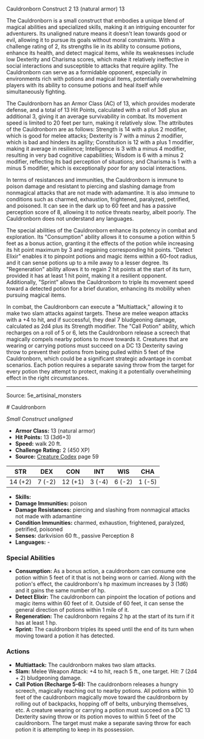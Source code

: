 <MonsterName/>Cauldronborn</MonsterName>
<CreatureType/>Construct</CreatureType>
<CR/>2</CR>
<AC/>13 (natural armor)</AC>
<HP/>13</HP>
<summary>The Cauldronborn is a small construct that embodies a unique blend of magical abilities and specialized skills, making it an intriguing encounter for adventurers. Its unaligned nature means it doesn't lean towards good or evil, allowing it to pursue its goals without moral constraints. With a challenge rating of 2, its strengths lie in its ability to consume potions, enhance its health, and detect magical items, while its weaknesses include low Dexterity and Charisma scores, which make it relatively ineffective in social interactions and susceptible to attacks that require agility. The Cauldronborn can serve as a formidable opponent, especially in environments rich with potions and magical items, potentially overwhelming players with its ability to consume potions and heal itself while simultaneously fighting.</summary>

<detail>

The Cauldronborn has an Armor Class (AC) of 13, which provides moderate defense, and a total of 13 Hit Points, calculated with a roll of 3d6 plus an additional 3, giving it an average survivability in combat. Its movement speed is limited to 20 feet per turn, making it relatively slow. The attributes of the Cauldronborn are as follows: Strength is 14 with a plus 2 modifier, which is good for melee attacks; Dexterity is 7 with a minus 2 modifier, which is bad and hinders its agility; Constitution is 12 with a plus 1 modifier, making it average in resilience; Intelligence is 3 with a minus 4 modifier, resulting in very bad cognitive capabilities; Wisdom is 6 with a minus 2 modifier, reflecting its bad perception of situations; and Charisma is 1 with a minus 5 modifier, which is exceptionally poor for any social interactions.

In terms of resistances and immunities, the Cauldronborn is immune to poison damage and resistant to piercing and slashing damage from nonmagical attacks that are not made with adamantine. It is also immune to conditions such as charmed, exhaustion, frightened, paralyzed, petrified, and poisoned. It can see in the dark up to 60 feet and has a passive perception score of 8, allowing it to notice threats nearby, albeit poorly. The Cauldronborn does not understand any languages.

The special abilities of the Cauldronborn enhance its potency in combat and exploration. Its "Consumption" ability allows it to consume a potion within 5 feet as a bonus action, granting it the effects of the potion while increasing its hit point maximum by 3 and regaining corresponding hit points. "Detect Elixir" enables it to pinpoint potions and magic items within a 60-foot radius, and it can sense potions up to a mile away to a lesser degree. Its "Regeneration" ability allows it to regain 2 hit points at the start of its turn, provided it has at least 1 hit point, making it a resilient opponent. Additionally, "Sprint" allows the Cauldronborn to triple its movement speed toward a detected potion for a brief duration, enhancing its mobility when pursuing magical items.

In combat, the Cauldronborn can execute a "Multiattack," allowing it to make two slam attacks against targets. These are melee weapon attacks with a +4 to hit, and if successful, they deal 7 bludgeoning damage, calculated as 2d4 plus its Strength modifier. The "Call Potion" ability, which recharges on a roll of 5 or 6, lets the Cauldronborn release a screech that magically compels nearby potions to move towards it. Creatures that are wearing or carrying potions must succeed on a DC 13 Dexterity saving throw to prevent their potions from being pulled within 5 feet of the Cauldronborn, which could be a significant strategic advantage in combat scenarios. Each potion requires a separate saving throw from the target for every potion they attempt to protect, making it a potentially overwhelming effect in the right circumstances.</detail>



---

Source: 5e_artisinal_monsters

<statblock>
# Cauldronborn

*Small* *Construct* *unaligned*

- **Armor Class:** 13 (natural armor)
- **Hit Points:** 13 (3d6+3)
- **Speed:** walk 20 ft.
- **Challenge Rating:** 2 (450 XP)
- **Source:** [Creature Codex](https://koboldpress.com/kpstore/product/creature-codex-for-5th-edition-dnd) page 59

| STR | DEX | CON | INT | WIS | CHA |
| --- | --- | --- | --- | --- | --- |
| 14 (+2) | 7 (-2) | 12 (+1) | 3 (-4) | 6 (-2) | 1 (-5) |

- **Skills:** 
- **Damage Immunities:** poison
- **Damage Resistances:** piercing and slashing from nonmagical attacks not made with adamantine
- **Condition Immunities:** charmed, exhaustion, frightened, paralyzed, petrified, poisoned
- **Senses:** darkvision 60 ft., passive Perception 8
- **Languages:** -

### Special Abilities

- **Consumption:** As a bonus action, a cauldronborn can consume one potion within 5 feet of it that is not being worn or carried. Along with the potion's effect, the cauldronborn's hp maximum increases by 3 (1d6) and it gains the same number of hp.
- **Detect Elixir:** The cauldronborn can pinpoint the location of potions and magic items within 60 feet of it. Outside of 60 feet, it can sense the general direction of potions within 1 mile of it.
- **Regeneration:** The cauldronborn regains 2 hp at the start of its turn if it has at least 1 hp.
- **Sprint:** The cauldronborn triples its speed until the end of its turn when moving toward a potion it has detected.

### Actions

- **Multiattack:** The cauldronborn makes two slam attacks.
- **Slam:** Melee Weapon Attack: +4 to hit, reach 5 ft., one target. Hit: 7 (2d4 + 2) bludgeoning damage.
- **Call Potion (Recharge 5-6):** The cauldronborn releases a hungry screech, magically reaching out to nearby potions. All potions within 10 feet of the cauldronborn magically move toward the cauldronborn by rolling out of backpacks, hopping off of belts, unburying themselves, etc. A creature wearing or carrying a potion must succeed on a DC 13 Dexterity saving throw or its potion moves to within 5 feet of the cauldronborn. The target must make a separate saving throw for each potion it is attempting to keep in its possession.


</statblock>


